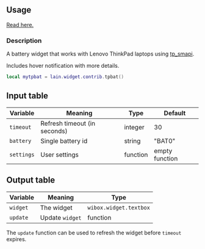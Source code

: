 ## Usage

[Read here.](https://github.com/lcpz/lain/wiki/Widgets#usage)

### Description

A battery widget that works with Lenovo ThinkPad laptops using [tp_smapi](http://www.thinkwiki.org/wiki/Tp_smapi).

Includes hover notification with more details.

```lua
local mytpbat = lain.widget.contrib.tpbat()
```

## Input table

Variable | Meaning | Type | Default
--- | --- | --- | ---
`timeout` | Refresh timeout (in seconds) | integer | 30
`battery` | Single battery id | string | "BAT0"
`settings` | User settings | function | empty function

## Output table

Variable | Meaning | Type
--- | --- | ---
`widget` | The widget | `wibox.widget.textbox`
`update` | Update `widget` | function

The `update` function can be used to refresh the widget before `timeout` expires.
